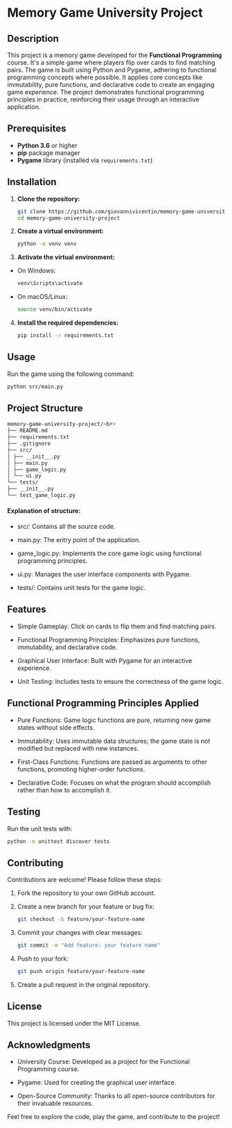 # Memory Game University Project

## Description

This project is a memory game developed for the **Functional Programming** course. It's a simple game where players flip over cards to find matching pairs. The game is built using Python and Pygame, adhering to functional programming concepts where possible. It applies core concepts like immutability, pure functions, and declarative code to create an engaging game experience. The project demonstrates functional programming principles in practice, reinforcing their usage through an interactive application.

## Prerequisites

- **Python 3.6** or higher
- **pip** package manager
- **Pygame** library (installed via `requirements.txt`)

## Installation

1. **Clone the repository:**

   ```bash
   git clone https://github.com/giovannivicentin/memory-game-university-project.git
   cd memory-game-university-project
   ```

2. **Create a virtual environment:**

   ```bash
   python -m venv venv
   ```

3. **Activate the virtual environment:**

- On Windows:

  ```bash
  venv\Scripts\activate
  ```

- On macOS/Linux:

  ```bash
  source venv/bin/activate
  ```

4. **Install the required dependencies:**

   ```bash
   pip install -r requirements.txt
   ```

## Usage

Run the game using the following command:

```bash
python src/main.py
```

## Project Structure

```bash
memory-game-university-project/<br>
├── README.md
├── requirements.txt
├── .gitignore
├── src/
│ ├── __init__.py
│ ├── main.py
│ ├── game_logic.py
│ └── ui.py
└── tests/
├── __init__.py
└── test_game_logic.py
```

#### Explanation of structure:

- src/: Contains all the source code.

- main.py: The entry point of the application.

- game_logic.py: Implements the core game logic using
  functional programming principles.

- ui.py: Manages the user interface components with Pygame.

- tests/: Contains unit tests for the game logic.

## Features

- Simple Gameplay: Click on cards to flip them and find matching pairs.

- Functional Programming Principles: Emphasizes pure functions, immutability, and declarative code.

- Graphical User Interface: Built with Pygame for an interactive experience.

- Unit Testing: Includes tests to ensure the correctness of the game logic.

## Functional Programming Principles Applied

- Pure Functions: Game logic functions are pure, returning new game states without side effects.

- Immutability: Uses immutable data structures; the game state is not modified but replaced with new instances.

- First-Class Functions: Functions are passed as arguments to other functions, promoting higher-order functions.

- Declarative Code: Focuses on what the program should accomplish rather than how to accomplish it.

## Testing

Run the unit tests with:

```bash
python -m unittest discover tests
```

## Contributing

Contributions are welcome! Please follow these steps:

1. Fork the repository to your own GitHub account.

2. Create a new branch for your feature or bug fix:

   ```bash
   git checkout -b feature/your-feature-name
   ```

3. Commit your changes with clear messages:

   ```bash
   git commit -m "Add feature: your feature name"
   ```

4. Push to your fork:
   ```bash
   git push origin feature/your-feature-name
   ```
5. Create a pull request in the original repository.

## License

This project is licensed under the MIT License.

## Acknowledgments

- University Course: Developed as a project for the Functional Programming course.

- Pygame: Used for creating the graphical user interface.

- Open-Source Community: Thanks to all open-source contributors for their invaluable resources.

Feel free to explore the code, play the game, and contribute to the project!
